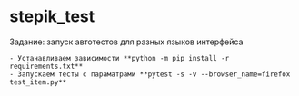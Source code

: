 # stepik_test
Задание: запуск автотестов для разных языков интерфейса
```
- Устанавливаем зависимости **python -m pip install -r requirements.txt**
- Запускаем тесты с параматрами **pytest -s -v --browser_name=firefox test_item.py**
```